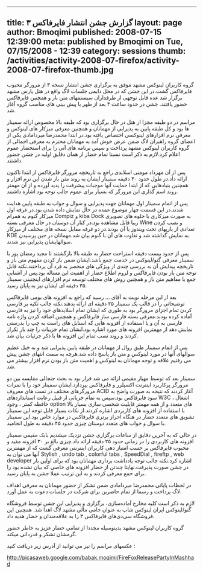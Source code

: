 ----------
title: گزارش جشن انتشار فایرفاکس ۳
layout: page
author: Bmoqimi
published: 2008-07-15 12:39:00
meta: published by Bmoqimi on Tue, 07/15/2008 - 12:39
category: sessions
thumb: /activities/activity-2008-07-firefox/activity-2008-07-firefox-thumb.jpg
----------
گروه کاربران لینوکس مشهد موفق به برگزاری جشن انتشار نسخه ۳ از مرورگر محبوب
فایرفاکس گشت.در این جشن که در محل دايمی جلسات لاگ واقع در هتل پارس مشهد برگزار
شد عده قابل توجهی از طرفداران سیستمهای متن باز و همچنین فایرفاکس حضور یافتند.
جشن در حدود ساعت ۴ بعد از ظهر با پیش بینی های مناسب گروه آغاز شد.

مراسم در دو طبقه مجزا از هتل در حال برگزاری بود که طبقه بالا مخصوص ارائه
سمینار ها بود و کل طبقه پایین به پذیرایی از مهمانان و همچنین معرفی میزکار های
لینوکس و معرفی نرم افزارهای لینوکسی اختصاص یافته بود.در ابتدا محمدرضا
میردامادی یکی از اعضای گروه راهبران لاگ ضمن عرض خوش آمد به مهمانان محترم به
معرفی اجمالی از گروه کاربران لینوکس مشهد پرداخت و سپس برنامه های آتی را برای
استحضار عموم اعلام کرد.لازم به ذکر است نسبتا تمام حضار از همان دقایق اولیه در
جشن حضور داشتند.



پس از آن مهرداد مومنی اسلایدی راجع به تاریخچه مرورگر فایرفاکس از ابتدا تاکنون
ارائه داد.در طول حدود ۳۰ دقیقه سمینار ایشان به روند متن باز شدن این نرم افزار
و همچنین بنیادهایی که از ابتدا حمایت آنها موجبات پیشرفت را پدید آورده و از آن
مهمتر روند اسم گذاری این مرورگر که بسیار برای عموم جالب توجه بود اشاره داشتند.



پس از اتمام سمینار اول مهمانان جهت پذیرایی و سوال و جواب به طبقه پایین هدایت
شدند.در این قسمت چهار موضوع عمده در حال نمایش داده شدن بود.در غرفه اول میزکار
گنوم به همرام Compiz و kiba Dock به صورت میزکاری با جلوه های تصویری زیبا قابل
مشاهده بود.در کنار آن دوستان در حال معرفی بسته Wine و نصب کردن تعدادی از
بازیهای تحت ویندوز با آن بودند.در دو غرفه مقابل نسخه های مختلف از میزکار KDE
به نمایش گذاشته شد و تفاوت های آن با گنوم بیان شد.مهمانان در حین پرسیدن
سوالهایشان پذیرایی نیز شدند.



پس از حدود بیست دقیقه استراحت حضار به طبقه بالا بازگشتند تا مجید رمضان پور با
سمینار معرفی گنو/لینوکس در خدمت جمع باشد.ایشان ضمن باز کردن مفهوم متن باز و
تاریخچه پیدایش آن به بررسی چندی از ویژگی های منحصر به فرد آن پرداختند.نکته
قابل توجه متن باز بودن فایرفاکس و لزوم اطلاع حضار از اهمیت این مساله بود.پس از
آشنایی جمع با مفاهیم متن باز و همچنین روش های مختلف توسعه نرم افزارهای
اینچنینی سمینار ۳۵ دقیقه ای ایشان نیز به پایان رسید.

بعد از این مرحله نوبت به آقای ... رسید که راجع به افزونه های بومی فایرفاکس
توضیحاتی را در قالب یک سمینار ۲۵ دقیقه ای ارائه بدهند.نکته جالب تکیه بر فارسی
کردن تمام اجزای مرورگر بود به طوری که ایشان تمام اسلایدهای خود را نیز به فارسی
آماده کرده بودند.معرفی بسته فارسی ساز فایرفاکس و همچنین اضافه کردن واژه نامه
فارسی به آن و یا استفاده از افزونه هایی که استایل های راست به چپ را بدرستی
نمایش دهد از مهمترین افزونه های مورد اشاره بود.ایشان تمام جزییات را چند بار
تکرار کردند و روند نصب تمام این افزونه ها با ذکر جزئیات بیان شد.



پس از اتمام سمینار طبق روال از مهمانان در طبقه پایین پذیرایی شد و به خیل عظیم
سوالهای آنها در مورد لینوکس و متن باز پاسخ داده شد.هرچه به سمت انتهای جشن پیش
می رفتیم علاقه و توجه مهمانان به لینوکس و اهمیت متن باز بودن نرم افزار بیشتر
می شد.

سمینار بعد که توسط مهیار مقیمی ارائه می شد قرار بود به بحث جنجالی مقایسه بین
دو مرورگر پرکاربرد اینترنت اکسپلرر و فایرفاکس بپردازد.ایشان سمینار خود را با
نمرات مرورگرهای مختلف در تست های معروف ACID آغاز کردند که نتیجه به صورت واضح
به سود فایرفاکس بود.سپس به تمام جزیاتی از قبیل رعایت استانداردهای W3C ، اشغال
حافظه کمتر ، وجود option های متعدد و از همه مهمتر قابلیت شخصی سازی بسیار بالا
با استفاده از افزونه های کاربردی اشاره کردند.از نکات بسیار قابل توجه این
سمینار تشویق های متعدد حضار در هنگاه احراز برتری فایرفاکس در موارد خاص بود.این
سمینار با سوال و جواب های متعدد دوستان چیزی حدود ۴۵ دقیقه به طول انجامید.



در حالی که به آخرین دقایق از ساعات برگزاری جشن نزدیک میشدیم بابک مقیمی سمینار
افزونه های کاربردی را در زمانی حدود ۲۵ دقیقه ارائه داد.چیزی بالغ بر ۳۰ افزونه
مفید و محبوب فایرفاکس بر حسب امتیاز دهی کاربران اینترنتی معرفی گشت که از
مهمترین آنها می توان به Stylish , undo tab , colorful tabs , SpeedDial ,
fireftp , web developer اشاره کرد.نکته جالب توجه یادداشت برداری مهمانان بود که
برای اولین بار در جشن صورت پذیرفت.نهایتا چندتن از حضار افزونه های خاصی که بیان
نشده بود را برای جمع معرفی کردند و به این ترتیب عملا جشن به پایان رسید.



در لحظات پایانی محمدرضا میردامادی ضمن تشکر از حضور مهمانان به معرفی اهداف لاگ
پرداخت و رسما از تمام حاضرین برای شرکت در جلسات دعوت به عمل آورد.

لازم به ذکر است کلیه مخارج آماده‌سازی، برگزاری و پذیرایی این جشن توسط فروشگاه
گنو/لینوکس ایران لینوکس شاپ به عنوان حامی مالی مشهد لاگ اهدا شد. همچنین این
فروشگاه سی‌دی‌های فایرفاکس ۳ را به علاقه‌مندان و حضار هدیه داد.

گروه کاربران لینوکس مشهد بدینوسیله مجددا از تمامی حضار عزیز به خاطر حضور
گرمشان تشکر و قدردانی میکند.

عکسهای مراسم را نیز می توانید از آدرس زیر دریافت کنید :  

<http://picasaweb.google.com/babak.moqimi/FireFoxReleasePartyInMashhad>




